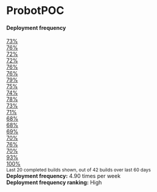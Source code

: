 # ProbotPOC

<div class="chartContainer vertical flat">
        <h4>Deployment frequency</h4>
            <a href="https://github.com/samsmithnz/DevOpsMetrics/actions/runs/126534917" target="_blank">
                <div class="progress-bar">
                    <div class="progress-track" title="Build 382 completed 06-Jun-2020 (ran for 9:49)">
                        <div class="progress-fill completed">
                            <span>73%</span>
                        </div>
                    </div>
                </div>
            </a>
            <a href="https://github.com/samsmithnz/DevOpsMetrics/actions/runs/127910269" target="_blank">
                <div class="progress-bar">
                    <div class="progress-track" title="Build 438 completed 07-Jun-2020 (ran for 10:28)">
                        <div class="progress-fill completed">
                            <span>76%</span>
                        </div>
                    </div>
                </div>
            </a>
            <a href="https://github.com/samsmithnz/DevOpsMetrics/actions/runs/129777941" target="_blank">
                <div class="progress-bar">
                    <div class="progress-track" title="Build 452 completed 09-Jun-2020 (ran for 9:40)">
                        <div class="progress-fill completed">
                            <span>72%</span>
                        </div>
                    </div>
                </div>
            </a>
            <a href="https://github.com/samsmithnz/DevOpsMetrics/actions/runs/130913884" target="_blank">
                <div class="progress-bar">
                    <div class="progress-track" title="Build 458 completed 10-Jun-2020 (ran for 9:36)">
                        <div class="progress-fill completed">
                            <span>72%</span>
                        </div>
                    </div>
                </div>
            </a>
            <a href="https://github.com/samsmithnz/DevOpsMetrics/actions/runs/133926097" target="_blank">
                <div class="progress-bar">
                    <div class="progress-track" title="Build 461 completed 13-Jun-2020 (ran for 10:20)">
                        <div class="progress-fill completed">
                            <span>76%</span>
                        </div>
                    </div>
                </div>
            </a>
            <a href="https://github.com/samsmithnz/DevOpsMetrics/actions/runs/134413566" target="_blank">
                <div class="progress-bar">
                    <div class="progress-track" title="Build 465 completed 13-Jun-2020 (ran for 10:27)">
                        <div class="progress-fill completed">
                            <span>76%</span>
                        </div>
                    </div>
                </div>
            </a>
            <a href="https://github.com/samsmithnz/DevOpsMetrics/actions/runs/134981562" target="_blank">
                <div class="progress-bar">
                    <div class="progress-track" title="Build 468 completed 14-Jun-2020 (ran for 10:54)">
                        <div class="progress-fill completed">
                            <span>79%</span>
                        </div>
                    </div>
                </div>
            </a>
            <a href="https://github.com/samsmithnz/DevOpsMetrics/actions/runs/138376219" target="_blank">
                <div class="progress-bar">
                    <div class="progress-track" title="Build 470 completed 17-Jun-2020 (ran for 10:12)">
                        <div class="progress-fill completed">
                            <span>75%</span>
                        </div>
                    </div>
                </div>
            </a>
            <a href="https://github.com/samsmithnz/DevOpsMetrics/actions/runs/138905728" target="_blank">
                <div class="progress-bar">
                    <div class="progress-track" title="Build 473 completed 17-Jun-2020 (ran for 10:00)">
                        <div class="progress-fill completed">
                            <span>74%</span>
                        </div>
                    </div>
                </div>
            </a>
            <a href="https://github.com/samsmithnz/DevOpsMetrics/actions/runs/138956496" target="_blank">
                <div class="progress-bar">
                    <div class="progress-track" title="Build 476 completed 17-Jun-2020 (ran for 10:46)">
                        <div class="progress-fill completed">
                            <span>78%</span>
                        </div>
                    </div>
                </div>
            </a>
            <a href="https://github.com/samsmithnz/DevOpsMetrics/actions/runs/140847848" target="_blank">
                <div class="progress-bar">
                    <div class="progress-track" title="Build 479 completed 19-Jun-2020 (ran for 9:50)">
                        <div class="progress-fill completed">
                            <span>73%</span>
                        </div>
                    </div>
                </div>
            </a>
            <a href="https://github.com/samsmithnz/DevOpsMetrics/actions/runs/153532571" target="_blank">
                <div class="progress-bar">
                    <div class="progress-track" title="Build 482 completed 01-Jul-2020 (ran for 9:23)">
                        <div class="progress-fill completed">
                            <span>71%</span>
                        </div>
                    </div>
                </div>
            </a>
            <a href="https://github.com/samsmithnz/DevOpsMetrics/actions/runs/155365020" target="_blank">
                <div class="progress-bar">
                    <div class="progress-track" title="Build 484 completed 02-Jul-2020 (ran for 8:55)">
                        <div class="progress-fill completed">
                            <span>68%</span>
                        </div>
                    </div>
                </div>
            </a>
            <a href="https://github.com/samsmithnz/DevOpsMetrics/actions/runs/156479731" target="_blank">
                <div class="progress-bar">
                    <div class="progress-track" title="Build 487 completed 03-Jul-2020 (ran for 8:52)">
                        <div class="progress-fill completed">
                            <span>68%</span>
                        </div>
                    </div>
                </div>
            </a>
            <a href="https://github.com/samsmithnz/DevOpsMetrics/actions/runs/159290804" target="_blank">
                <div class="progress-bar">
                    <div class="progress-track" title="Build 499 completed 06-Jul-2020 (ran for 9:08)">
                        <div class="progress-fill completed">
                            <span>69%</span>
                        </div>
                    </div>
                </div>
            </a>
            <a href="https://github.com/samsmithnz/DevOpsMetrics/actions/runs/168646576" target="_blank">
                <div class="progress-bar">
                    <div class="progress-track" title="Build 501 completed 14-Jul-2020 (ran for 9:22)">
                        <div class="progress-fill completed">
                            <span>70%</span>
                        </div>
                    </div>
                </div>
            </a>
            <a href="https://github.com/samsmithnz/DevOpsMetrics/actions/runs/170243271" target="_blank">
                <div class="progress-bar">
                    <div class="progress-track" title="Build 504 completed 15-Jul-2020 (ran for 10:22)">
                        <div class="progress-fill completed">
                            <span>76%</span>
                        </div>
                    </div>
                </div>
            </a>
            <a href="https://github.com/samsmithnz/DevOpsMetrics/actions/runs/170371022" target="_blank">
                <div class="progress-bar">
                    <div class="progress-track" title="Build 506 completed 15-Jul-2020 (ran for 9:15)">
                        <div class="progress-fill completed">
                            <span>70%</span>
                        </div>
                    </div>
                </div>
            </a>
            <a href="https://github.com/samsmithnz/DevOpsMetrics/actions/runs/174937996" target="_blank">
                <div class="progress-bar">
                    <div class="progress-track" title="Build 517 completed 19-Jul-2020 (ran for 13:30)">
                        <div class="progress-fill completed">
                            <span>93%</span>
                        </div>
                    </div>
                </div>
            </a>
            <a href="https://github.com/samsmithnz/DevOpsMetrics/actions/runs/182392454" target="_blank">
                <div class="progress-bar">
                    <div class="progress-track" title="Build 519 completed 1 days ago (ran for 14:42)">
                        <div class="progress-fill completed">
                            <span>100%</span>
                        </div>
                    </div>
                </div>
            </a>
</div>
<div class="metricSpan">
    <span style="font-size: 9pt;">Last 20 completed builds shown, out of 42 builds over last 60 days</span>
</div>
    <div class="metricSpan">
        <b>Deployment frequency:</b><span> 4.90 times per week</span><br />
        <b>Deployment frequency ranking:</b><span> High</span>
    </div>
